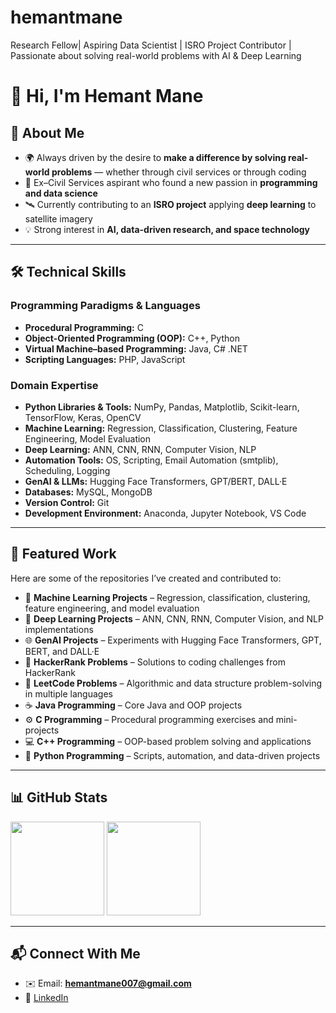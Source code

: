 # hemantmane
Research Fellow| Aspiring Data Scientist | ISRO Project Contributor | Passionate about solving real-world problems with AI & Deep Learning

# 👋 Hi, I'm Hemant Mane  

## 🚀 About Me  
- 🌍 Always driven by the desire to **make a difference by solving real-world problems** — whether through civil services or through coding  
- 📖 Ex–Civil Services aspirant who found a new passion in **programming and data science**  
- 🛰️ Currently contributing to an **ISRO project** applying **deep learning** to satellite imagery  
- 💡 Strong interest in **AI, data-driven research, and space technology**  

---

## 🛠️ Technical Skills  

### Programming Paradigms & Languages  
- **Procedural Programming:** C  
- **Object-Oriented Programming (OOP):** C++, Python  
- **Virtual Machine–based Programming:** Java, C# .NET  
- **Scripting Languages:** PHP, JavaScript  

### Domain Expertise  
- **Python Libraries & Tools:** NumPy, Pandas, Matplotlib, Scikit-learn, TensorFlow, Keras, OpenCV  
- **Machine Learning:** Regression, Classification, Clustering, Feature Engineering, Model Evaluation  
- **Deep Learning:** ANN, CNN, RNN, Computer Vision, NLP  
- **Automation Tools:** OS, Scripting, Email Automation (smtplib), Scheduling, Logging  
- **GenAI & LLMs:** Hugging Face Transformers, GPT/BERT, DALL·E  
- **Databases:** MySQL, MongoDB  
- **Version Control:** Git  
- **Development Environment:** Anaconda, Jupyter Notebook, VS Code  

---

## 📂 Featured Work  

Here are some of the repositories I’ve created and contributed to:  

- 🤖 **Machine Learning Projects** – Regression, classification, clustering, feature engineering, and model evaluation  
- 🧠 **Deep Learning Projects** – ANN, CNN, RNN, Computer Vision, and NLP implementations  
- 🌐 **GenAI Projects** – Experiments with Hugging Face Transformers, GPT, BERT, and DALL·E  
- 📝 **HackerRank Problems** – Solutions to coding challenges from HackerRank  
- 🧩 **LeetCode Problems** – Algorithmic and data structure problem-solving in multiple languages  
- ☕ **Java Programming** – Core Java and OOP projects  
- ⚙️ **C Programming** – Procedural programming exercises and mini-projects  
- 💻 **C++ Programming** – OOP-based problem solving and applications  
- 🐍 **Python Programming** – Scripts, automation, and data-driven projects  

---

## 📊 GitHub Stats  
<p align="left">
  <img src="https://github-readme-stats.vercel.app/api?username=hemantmane&show_icons=true&theme=default" height="150" />
  <img src="https://github-readme-stats.vercel.app/api/top-langs/?username=hemantmane&layout=compact&theme=default" height="150" />
</p>  

---

## 📬 Connect With Me  
- ✉️ Email: **hemantmane007@gmail.com**  
- 🔗 [LinkedIn]((https://www.linkedin.com/in/hemant-mane-cr007/))  

